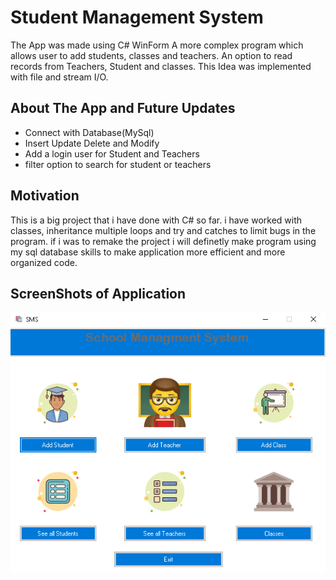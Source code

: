 
# Student Management System
The App was made using C# WinForm
A more complex program which allows user to add students, classes  and teachers. An option to read records from Teachers, Student and classes. This Idea was implemented 
with file and stream I/O.

## About The App and Future Updates
- Connect with Database(MySql)
- Insert Update Delete  and Modify
- Add a login user for Student and Teachers
- filter option to search for student or teachers

## Motivation
This is a big project that i have done with C# so far. i have worked with classes, inheritance multiple loops and try and catches to limit bugs in the program. if i was to 
remake the project i will definetly make program using my sql database skills to make application more efficient and more organized code.

## ScreenShots of Application
<img src ="images/1.png">
